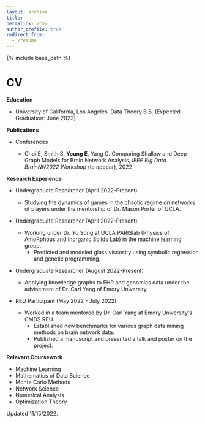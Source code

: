 ```yaml
---
layout: archive
title:
permalink: /cv/
author_profile: true
redirect_from:
  - /resume
---
```


{% include base_path %}

# CV

**Education**

* University of California, Los Angeles. Data Theory B.S. (Expected Graduation: June 2023)

**Publications**

* Conferences

    - Choi E, Smith S, **Young E**, Yang C. Comparing Shallow and Deep Graph Models for Brain Network Analysis, _IEEE Big Data BrainNN2022 Workshop_ (to appear), 2022

**Research Experience**

* Undergraduate Researcher (April 2022-Present)

  - Studying the dynamics of games in the chaotic regime on networks of players under the mentorship of Dr. Mason Porter of UCLA.  

* Undergraduate Researcher (April 2022-Present)

  - Working under Dr. Yu Song at UCLA PARISlab (Physics of AmoRphous and Inorganic Solids Lab) in the machine learning group. 
    - Predicted and modeled glass viscosity using symbolic regression and genetic programming.

* Undergraduate Researcher (August 2022-Present)

  - Applying knowledge graphs to EHR and genomics data under the advisement of Dr. Carl Yang of Emory University.

* REU Participant (May 2022 - July 2022)

  - Worked in a team mentored by Dr. Carl Yang at Emory University's CMDS REU.
    - Established new benchmarks for various graph data mining methods on brain network data.
    - Published a manuscript and presented a talk and poster on the project.


**Relevant Coursework**

- Machine Learning
- Mathematics of Data Science
- Monte Carlo Methods
- Network Science
- Numerical Analysis
- Optimization Theory

Updated 11/15/2022.
